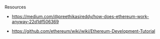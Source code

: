 Resources

- https://medium.com/@preethikasireddy/how-does-ethereum-work-anyway-22d1df506369

- https://github.com/ethereum/wiki/wiki/Ethereum-Development-Tutorial